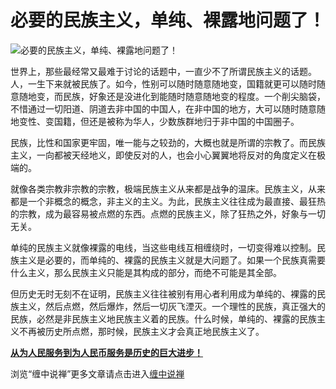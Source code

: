 必要的民族主义，单纯、裸露地问题了！
====





![必要的民族主义，单纯、裸露地问题了！](http://simg.sinajs.cn/blog7style/images/common/sg_trans.gif)




世界上，那些最经常又最难于讨论的话题中，一直少不了所谓民族主义的话题。人，一生下来就被民族了。如今，性别可以随时随意随地变，国籍就更可以随时随意随地变，而民族，好象还是没进化到能随时随意随地变的程度。一个削尖脑袋，不惜通过一切阳道、阴道去非中国的中国人，在非中国的地方，大可以随时随意随地变性、变国籍，但还是被称为华人，少数族群地归于非中国的中国圈子。

民族，比性和国家更牢固，唯一能与之较劲的，大概也就是所谓的宗教了。而民族主义，一向都被天经地义，即使反对的人，也会小心翼翼地将反对的角度定义在极端的。

就像各类宗教非宗教的宗教，极端民族主义从来都是战争的温床。民族主义，从来都是一个非概念的概念，非主义的主义。为此，民族主义往往成为最直接、最狂热的宗教，成为最容易被点燃的东西。点燃的民族主义，除了狂热之外，好象与一切无关。

单纯的民族主义就像裸露的电线，当这些电线互相缠绕时，一切变得难以控制。民族主义是必要的，而单纯的、裸露的民族主义就是大问题了。如果一个民族真需要什么主义，那么民族主义只能是其构成的部分，而绝不可能是其全部。

但历史无时无刻不在证明，民族主义往往被别有用心者利用成为单纯的、裸露的民族主义，然后点燃，然后爆炸，然后一切灰飞湮灭。一个理性的民族，真正强大的民族，必然是非民族主义地民族主义着的民族。什么时候，单纯的、裸露的民族主义不再被历史所点燃，那时候，民族主义才会真正地民族主义了。

[**从为人民服务到为人民币服务是历史的巨大进步！**](http://blog.sina.com.cn/u/486e105c010002v4)

浏览“缠中说禅”更多文章请点击进入[缠中说禅](http://blog.sina.com.cn/m/chzhshch)

